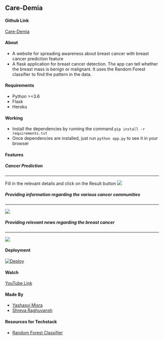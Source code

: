 ## Care-Demia

#### Github Link

[Care-Demia](https://github.com/yashasvimisra2798/Care-Demia)

#### About

* A website for spreading awareness about breast cancer with breast cancer prediction feature
* A flask application for breast cancer detection. The app can tell whether the breast mass is benign or malignant. It uses the Random Forest 
  classifier to find the pattern in the data.

#### Requirements

* Python >=3.6
* Flask
* Heroku

#### Working 

* Install the dependencies by running the command `pip install -r requirements.txt`
* Once dependencies are installed, just run `python app.py` to see it in your browser

#### Features 

##### Cancer Prediction #####
----------------------------------------------------------------------------------------
Fill in the relevant details and click on the Result button
<img src=https://github.com/yashasvimisra2798/Care-Demia/blob/main/images/form.PNG>


##### Providing information regarding the various cancer communities #####
----------------------------------------------------------------------------------------
<img src= https://github.com/yashasvimisra2798/Care-Demia/blob/main/images/Community.PNG>


##### Providing relevant news regarding the breast cancer #####
----------------------------------------------------------------------------------------
<img src= https://github.com/yashasvimisra2798/Care-Demia/blob/main/images/News.PNG>



#### Deployment ####

[![Deploy](https://www.herokucdn.com/deploy/button.svg)](https://heroku.com/deploy)


#### Watch ####

[YouTube Link](https://www.youtube.com/watch?v=lZpyHGi9gLI&feature=emb_title)


#### Made By #####

* [Yashasvi Misra](https://github.com/yashasvimisra2798)
* [Shreya Raghuvansh](https://github.com/Shreya17r)


#### Resources for Techstack ####

* [Random Forest Classifier](https://towardsdatascience.com/understanding-random-forest-58381e0602d2)
